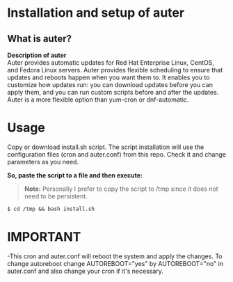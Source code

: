 # Installation and setup of auter 

## What is auter?
**Description of auter**  
Auter provides automatic updates for Red Hat Enterprise Linux, CentOS, and Fedora Linux servers. Auter provides flexible scheduling to ensure that updates and reboots happen when you want them to. 
It enables you to customize how updates run: you can download updates before you can apply them, 
and you can run custom scripts before and after the updates. Auter is a more flexible option than yum-cron or dnf-automatic. 

# Usage
Copy or download install.sh script. The script installation will use the configuration files (cron and auter.conf) from this repo. Check it and change parameters as you need.

**So, paste the script to a file and then execute:**
> **Note:** Personally I prefer to copy the script to /tmp since it does not need to be persistent. 
```diff
$ cd /tmp && bash install.sh 
```
# IMPORTANT
-This cron and auter.conf will reboot the system and apply the changes. To change autoreboot change AUTOREBOOT="yes" by AUTOREBOOT="no" in auter.conf and also change your cron if it's necessary.
